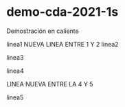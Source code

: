# demo-cda-2021-1s
Demostración en caliente

linea1
NUEVA LINEA ENTRE 1 Y 2
linea2

linea3

linea4

LINEA NUEVA ENTRE LA 4 Y 5

linea5
